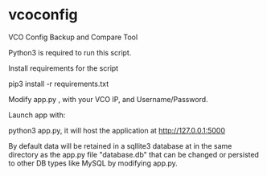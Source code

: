 # vcoconfig
VCO Config Backup and Compare Tool

Python3 is required to run this script.

Install requirements for the script 

pip3 install -r requirements.txt 

Modify app.py , with your VCO IP, and Username/Password.

Launch app with:

python3 app.py, it will host the application at http://127.0.0.1:5000

By default data will be retained in a sqllite3 database at in the same directory as the app.py file "database.db" that can be changed or persisted to other DB types like MySQL by modifying app.py.
